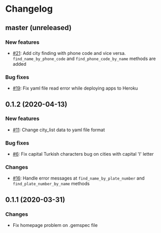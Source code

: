 # Changelog

## master (unreleased)

### New features

* [#21](https://github.com/sarslanoglu/turkish_cities/pull/21): Add city finding with phone code and vice versa. ```find_name_by_phone_code``` and ```find_phone_code_by_name``` methods are added

### Bug fixes

* [#19](https://github.com/sarslanoglu/turkish_cities/pull/19): Fix yaml file read error while deploying apps to Heroku

## 0.1.2 (2020-04-13)

### New features

* [#11](https://github.com/sarslanoglu/turkish_cities/pull/11): Change city_list data to yaml file format

### Bug fixes

* [#6](https://github.com/sarslanoglu/turkish_cities/pull/6): Fix capital Turkish characters bug on cities with capital 'I' letter

### Changes

* [#16](https://github.com/sarslanoglu/turkish_cities/pull/16): Handle error messages at ```find_name_by_plate_number``` and ```find_plate_number_by_name``` methods

## 0.1.1 (2020-03-31)

### Changes

* Fix homepage problem on .gemspec file
